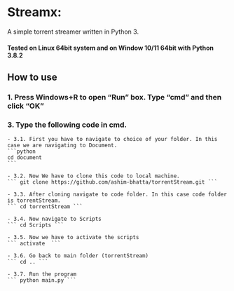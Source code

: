 # Streamx:

A simple torrent streamer written in Python 3.

#### Tested on Linux 64bit system and on Window 10/11 64bit with Python 3.8.2

## How to use

### 1. Press Windows+R to open “Run” box. Type “cmd” and then click “OK”

### 3. Type the following code in cmd.

    - 3.1. First you have to navigate to choice of your folder. In this case we are navigating to Document.
    ```python
    cd document
    ```

    - 3.2. Now We have to clone this code to local machine.
    ``` git clone https://github.com/ashim-bhatta/torrentStream.git ```

    - 3.3. After cloning navigate to code folder. In this case code folder is torrentStream.
    ``` cd torrentStream ```

    - 3.4. Now navigate to Scripts
    ``` cd Scripts ```

    - 3.5. Now we have to activate the scripts
    ``` activate  ```

    - 3.6. Go back to main folder (torrentStream)
    ``` cd .. ```

    - 3.7. Run the program
    ``` python main.py ```
